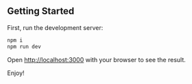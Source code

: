 ## Getting Started

First, run the development server:

```bash
npm i
npm run dev
```

Open [http://localhost:3000](http://localhost:3000) with your browser to see the result.

Enjoy!
